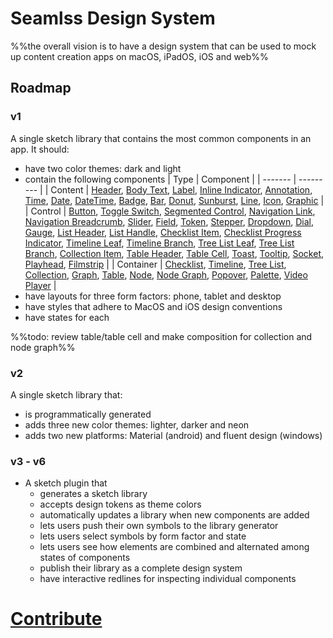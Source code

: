 # Seamlss Design System
%%the overall vision is to have a design system that can be used to mock up content creation apps on macOS, iPadOS, iOS and web%%
## Roadmap
### v1
A single sketch library that contains the most common components in an app.
It should:
* have two color themes: dark and light
* contain the following components
| Type    | Component |
| ------- | --------- |
| Content | [Header](Components#Header), [Body Text](Components#body%20text), [Label](Components#label), [Inline Indicator](Components#inline%20indicator), [Annotation](Components#annotation), [Time](Components#time), [Date](Components#date), [DateTime](Components#datetime), [Badge](Components#badge), [Bar](Components#bar), [Donut](Components#donut), [Sunburst](Components#sunburst), [Line](Components#line), [Icon](Components#icon), [Graphic](Components#graphic)           |
| Control | [Button](Components#button), [Toggle Switch](Components#toggle%20switch), [Segmented Control](Components#segmented%20control), [Navigation Link](Components#navigation%link), [Navigation Breadcrumb](Components#navigation%20breadcrumb), [Slider](Components#slider), [Field](Components#field), [Token](Components#token), [Stepper](Components#stepper), [Dropdown](Components#dropdown), [Dial](Components#dial), [Gauge](Components#gauge), [List Header](Components#list%20header), [List Handle](Components#list%20handle), [Checklist Item](Components#checklist%20item), [Checklist Progress Indicator](Components#checklist%20progress%20indicator), [Timeline Leaf](Components#timeline%20leaf), [Timeline Branch](Components#timeline%20branch), [Tree List Leaf](Components#tree%20list%20leaf), [Tree List Branch](Components#tree%20list%20branch), [Collection Item](Components#collection%20item), [Table Header](Components#table%20header), [Table Cell](Components#table%20header), [Toast](Components#toast), [Tooltip](Components#tooltip), [Socket](Components#socket), [Playhead](Components#playhead), [Filmstrip](Components#filmstrip)          |
| Container        | [Checklist](Components#checklist), [Timeline](Components#timeline), [Tree List](Components#tree%20list), [Collection](Components#collection), [Graph](Components#graph), [Table](Components#table), [Node](Components#node), [Node Graph](Components#node%20graph), [Popover](Components#popover), [Palette](Components#palette), [Video Player](Components#video%20player)          |
* have layouts for three form factors: phone, tablet and desktop
* have styles that adhere to MacOS and iOS design conventions
* have states for each

%%todo: review table/table cell and make composition for collection and node graph%%

### v2
A single sketch library that:
* is programmatically generated
* adds three new color themes: lighter, darker and neon
* adds two new platforms: Material (android) and fluent design (windows)
### v3 - v6
* A sketch plugin that
	* generates a sketch library
	* accepts design tokens as theme colors
	* automatically updates a library when new components are added
	* lets users push their own symbols to the library generator
	* lets users select symbols by form factor and state
	* lets users see how elements are combined and alternated among states of components
	* publish their library as a complete design system
	* have interactive redlines for inspecting individual components
# [Contribute](./CONTRIBUTE.md)